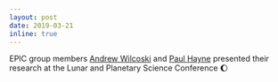 ```yaml
---
layout: post
date: 2019-03-21
inline: true
---
```


EPIC group members <a href="https://www.hou.usra.edu/meetings/lpsc2019/pdf/2210.pdf" target="\_blank">Andrew Wilcoski</a> and <a href="https://www.hou.usra.edu/meetings/lpsc2019/pdf/2628.pdf" target="\_blank">Paul Hayne</a> presented their research at the Lunar and Planetary Science Conference :moon:
